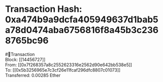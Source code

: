 
Transaction Hash: 0xa474b9a9dcfa405949637d1bab5a78d0474aba6756816f8a45b3c2368765bc96
====================================================================================
  
#💸Transaction  
Block: [[14456727]]  
From: [[0x7f268357a8c2552623316e2562d90e642bb538e5]]  
To: [[0x5b3256965e7c3cf26e11fcaf296dfc8807c01073]]  
Transferred: 0.00285 Ether